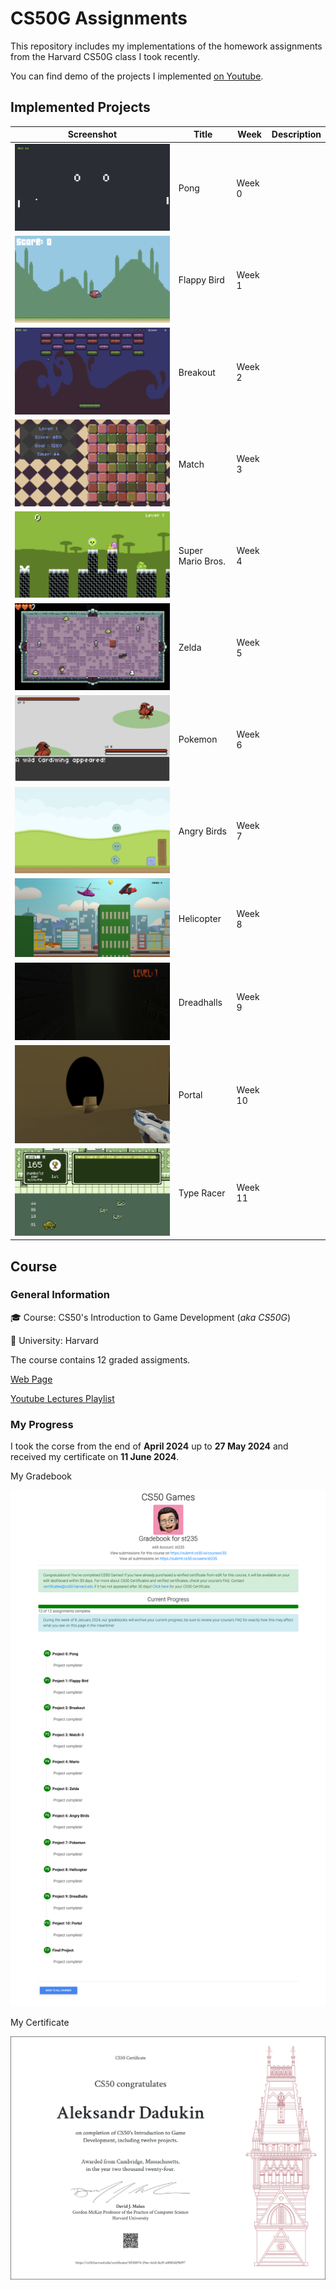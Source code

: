 # CS50G Assignments

This repository includes my implementations of the homework assignments from the Harvard CS50G class I took recently.

You can find demo of the projects I implemented [on Youtube](https://youtube.com/playlist?list=PLucKuGqiOAE8lcp4X8El6I5XHNlzYsyyK&si=TVqvDUp74LubgLbI).

## Implemented Projects

| Screenshot | Title | Week | Description |
| ----- | ----- | ----- | ----- |
| ![Pong](./images/pong_title.png) | Pong | Week 0 | |
| ![Flappy Bird](./images/flappy_bird_gameplay.png) | Flappy Bird | Week 1 | |
| ![Breakout](./images/breakout_level.png) | Breakout | Week 2 | |
| ![Match](./images/match_gameplay2.png) | Match | Week 3 | |
| ![Super Mario Bros.](./images/mario_gameplay3.png) | Super Mario Bros. | Week 4 | |
| ![Zelda](./images/zelda_gameplay5.png) | Zelda | Week 5 | |
| ![Pokemon](./images/pokemon_battle1.png) | Pokemon | Week 6 | |
| ![Angry Birds](./images/angry_birds_gameplay4.png) | Angry Birds | Week 7 | |
| ![Helicopter](./images/helicopter_gameplay2.png) | Helicopter | Week 8 | |
| ![Dreadhalls](./images/dreadhalls_gameplay1.png) | Dreadhalls | Week 9 | |
| ![Portal](./images/portal_portal.png) | Portal | Week 10 | |
| ![Type Racer](./images/type_racer_match.png) | Type Racer | Week 11 | |

## Course

### General Information

🎓 Course: CS50's Introduction to Game Development (_aka CS50G_)

🏫 University: Harvard

The course contains 12 graded assigments.

[Web Page](https://cs50.harvard.edu/games/2018/)

[Youtube Lectures Playlist](https://youtube.com/playlist?list=PLhQjrBD2T383Vx9-4vJYFsJbvZ_D17Qzh&si=LGpKB43PcM2cBcFM)

### My Progress

I took the corse from the end of **April 2024** up to **27 May 2024** and received my certificate on **11 June 2024**.

My Gradebook

![GradeBook](./images/certificate/gradebook.png)

My Certificate

![Certificate](./images/certificate/CS50G.png)
